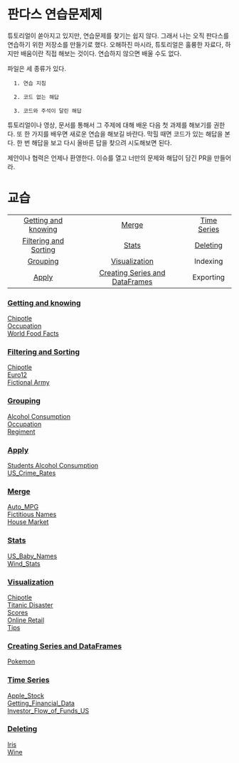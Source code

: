 # 판다스 연습문제제

튜토리얼이 쏟아지고 있지만, 연습문제를 찾기는 쉽지 않다. 그래서 나는 오직 판다스를 연습하기 위한 저장소를 만들기로 했다. 오해하진 마시라, 튜토리얼은 훌륭한 자료다, 하지만 배움이란 직접 해보는 것이다. 연습하지 않으면 배울 수도 없다.

파일은 세 종류가 있다.

      1. 연습 지침

      2. 코드 없는 해답

      3. 코드와 주석이 달린 해답

튜토리얼이나 영상, 문서를 통해서 그 주제에 대해 배운 다음 첫 과제를 해보기를 권한다.  또 한 가지를 배우면 새로운 연습을 해보길 바란다. 막힐 때면 코드가 있는 해답을 본다. 한 번 해답을 보고 다시 올바른 답을 찾으려 시도해보면 된다.

제안이나 협력은 언제나 환영한다. 이슈를 열고 너만의 문제와 해답이 담긴 PR을 만들어라.

# 교습

|				                                  |				                                   |                   |
|:-----------------------------------------------:|:----------------------------------------------:|:-----------------:|
|[Getting and knowing](#getting-and-knowing)      | [Merge](#merge)                                |[Time Series](#time-series)|
|[Filtering and Sorting](#filtering-and-sorting)  | [Stats](#stats)                                |[Deleting](#deleting)       |
|[Grouping](#grouping)							  | [Visualization](#visualization)                |Indexing           |
|[Apply](#apply)							      | [Creating Series and DataFrames](#creating-series-and-dataframes) 		            |Exporting|

### [Getting and knowing](https://github.com/twinstae/pandas_exercises/tree/master/01_Getting_%26_Knowing_Your_Data)  
[Chipotle](https://github.com/twinstae/pandas_exercises/tree/master/01_Getting_%26_Knowing_Your_Data/Chipotle)  
[Occupation](https://github.com/twinstae/pandas_exercises/tree/master/01_Getting_%26_Knowing_Your_Data/Occupation)  
[World Food Facts](https://github.com/twinstae/pandas_exercises/tree/master/01_Getting_%26_Knowing_Your_Data/World%20Food%20Facts)

### [Filtering and Sorting](https://github.com/guipsamora/pandas_exercises/tree/master/02_Filtering_%26_Sorting)
[Chipotle](https://github.com/guipsamora/pandas_exercises/tree/master/02_Filtering_%26_Sorting/Chipotle)  
[Euro12](https://github.com/guipsamora/pandas_exercises/tree/master/02_Filtering_%26_Sorting/Euro12)  
[Fictional Army](https://github.com/guipsamora/pandas_exercises/tree/master/02_Filtering_%26_Sorting/Fictional%20Army)

### [Grouping](https://github.com/guipsamora/pandas_exercises/tree/master/03_Grouping)
[Alcohol Consumption](https://github.com/guipsamora/pandas_exercises/tree/master/03_Grouping/Alcohol_Consumption)  
[Occupation](https://github.com/guipsamora/pandas_exercises/tree/master/03_Grouping/Occupation)  
[Regiment](https://github.com/guipsamora/pandas_exercises/tree/master/03_Grouping/Regiment)

### [Apply](https://github.com/guipsamora/pandas_exercises/tree/master/04_Apply)
[Students Alcohol Consumption](https://github.com/guipsamora/pandas_exercises/tree/master/04_Apply/Students_Alcohol_Consumption)  
[US_Crime_Rates](https://github.com/guipsamora/pandas_exercises/tree/master/04_Apply/US_Crime_Rates)     

### [Merge](https://github.com/guipsamora/pandas_exercises/tree/master/05_Merge)
[Auto_MPG](https://github.com/guipsamora/pandas_exercises/tree/master/05_Merge/Auto_MPG)  
[Fictitious Names](https://github.com/guipsamora/pandas_exercises/tree/master/05_Merge/Fictitous%20Names)  
[House Market](https://github.com/guipsamora/pandas_exercises/tree/master/05_Merge/Housing%20Market)  

### [Stats](https://github.com/guipsamora/pandas_exercises/tree/master/06_Stats)
[US_Baby_Names](https://github.com/guipsamora/pandas_exercises/tree/master/06_Stats/US_Baby_Names)  
[Wind_Stats](https://github.com/guipsamora/pandas_exercises/tree/master/06_Stats/Wind_Stats)

### [Visualization](https://github.com/guipsamora/pandas_exercises/tree/master/07_Visualization)
[Chipotle](https://github.com/guipsamora/pandas_exercises/tree/master/07_Visualization/Chipotle)  
[Titanic Disaster](https://github.com/guipsamora/pandas_exercises/tree/master/07_Visualization/Titanic_Desaster)  
[Scores](https://github.com/guipsamora/pandas_exercises/tree/master/07_Visualization/Scores)  
[Online Retail](https://github.com/guipsamora/pandas_exercises/tree/master/07_Visualization/Online_Retail)  
[Tips](https://github.com/guipsamora/pandas_exercises/tree/master/07_Visualization/Tips)  

### [Creating Series and DataFrames](https://github.com/guipsamora/pandas_exercises/tree/master/08_Creating_Series_and_DataFrames)  
[Pokemon](https://github.com/guipsamora/pandas_exercises/tree/master/08_Creating_Series_and_DataFrames/Pokemon)  

### [Time Series](https://github.com/guipsamora/pandas_exercises/tree/master/09_Time_Series)  
[Apple_Stock](https://github.com/guipsamora/pandas_exercises/tree/master/09_Time_Series/Apple_Stock)  
[Getting_Financial_Data](https://github.com/guipsamora/pandas_exercises/tree/master/09_Time_Series/Getting_Financial_Data)  
[Investor_Flow_of_Funds_US](https://github.com/guipsamora/pandas_exercises/tree/master/09_Time_Series/Getting_Financial_Data)  

### [Deleting](https://github.com/guipsamora/pandas_exercises/tree/master/10_Deleting)  
[Iris](https://github.com/guipsamora/pandas_exercises/tree/master/10_Deleting/Iris)  
[Wine](https://github.com/guipsamora/pandas_exercises/tree/master/10_Deleting/Wine)  

